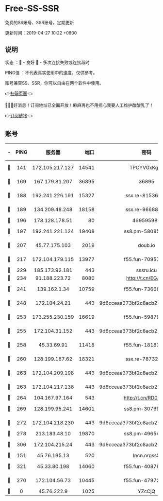 # Free-SS-SSR

免费的SS账号、SSR账号，定期更新

更新时间：2019-04-27 10:22 +0800

## 说明

状态     ：🙂 - 良好 🙁 - 多次连接失败或连接超时

PING值   ：不代表真实使用中的速度，仅供参考。

账号兼容SS、SSR，你可以自由在两个软件中使用。

👉[扫码页面](https://liesauer.github.io/Free-SS-SSR/)👈

🎉🎉🎉好消息！订阅地址已全面开放！麻麻再也不用担心我要人工维护酸酸乳了！

👉[订阅链接](https://www.liesauer.net/yogurt/subscribe?ACCESS_TOKEN=DAYxR3mMaZAsaqUb)👈

## 账号

|-|PING|服务器|端口|密码|加密方式|区域|
|:----:|:----:|:-----:|-----:|:----:|:----:|:----:|
|🙂|141|172.105.217.127|14541|TPOYVGxKglpi|aes-256-cfb|JP|
|🙂|169|167.179.81.207|36895|36895|aes-256-cfb|JP|
|🙂|188|192.241.226.191|15327|ssx.re-81536491|aes-256-cfb|US|
|🙂|189|134.209.48.248|18158|ssx.re-96688655|aes-256-cfb|US|
|🙂|196|178.128.178.51|80|469595985|chacha20|US|
|🙂|197|192.241.221.124|19408|ss8.pm-58085751|aes-256-cfb|US|
|🙂|207|45.77.175.103|2019|doub.io|aes-128-ctr|SG|
|🙂|217|172.104.179.115|13977|f55.fun-70957835|aes-256-cfb|SG|
|🙂|229|185.173.92.181|443|sssru.icu|rc4-md5|RU|
|🙂|234|91.188.223.72|8080|http://t.cn/EGJIyrl|rc4-md5|RU|
|🙂|241|139.162.1.34|10759|f55.fun-73666722|aes-256-cfb|SG|
|🙂|248|172.104.24.21|443|9d6cceaa373bf2c8acb22e60b6a58be6|aes-256-cfb|US|
|🙂|253|173.255.230.159|16619|f55.fun-59879054|aes-256-cfb|US|
|🙂|255|172.104.31.152|443|9d6cceaa373bf2c8acb22e60b6a58be6|aes-256-cfb|US|
|🙂|258|45.33.69.91|11418|f55.fun-18187901|aes-256-cfb|US|
|🙂|260|128.199.187.62|18321|ssx.re-78732980|aes-256-cfb|SG|
|🙂|263|172.104.209.198|443|9d6cceaa373bf2c8acb22e60b6a58be6|aes-256-cfb|US|
|🙂|263|172.104.217.138|443|9d6cceaa373bf2c8acb22e60b6a58be6|aes-256-cfb|US|
|🙂|264|104.167.97.164|543|http://t.cn/RD0D7sx|rc4-md5|CA|
|🙂|269|128.199.95.241|14601|ss8.pm-30769440|aes-256-cfb|SG|
|🙂|272|172.104.218.230|443|9d6cceaa373bf2c8acb22e60b6a58be6|aes-256-cfb|US|
|🙂|278|213.183.48.10|19870|ss8.pm-49654295|rc4-md5|RU|
|🙂|306|172.104.215.24|443|9d6cceaa373bf2c8acb22e60b6a58be6|aes-256-cfb|US|
|🙂|151|45.76.195.13|520|lncn.orgss5|rc4|JP|
|🙂|321|45.33.80.198|14060|f55.fun-40876672|aes-256-cfb|US|
|🙁|270|172.104.56.73|10445|f55.fun-47972677|aes-256-cfb|SG|
|🙁|0|45.76.222.9|1025|YZcCjQ|rc4-md5|JP|
